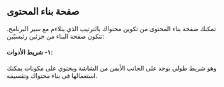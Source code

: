 ## صفحة بناء المحتوى
تمكنك صفحة بناء المحتوى من تكوين محتواك بالترتيب الذي يتلاءم مع سير البرنامج.
تتكون صفحة البناء من جزئين رئيسيّين:
#### ١-	شريط الأدوات:
وهو شريط طولي يوجد على الجانب الأيمن من الشاشة ويحتوي على مكونات يمكنك استعمالها في بناء محتواك وتقسيمه.
